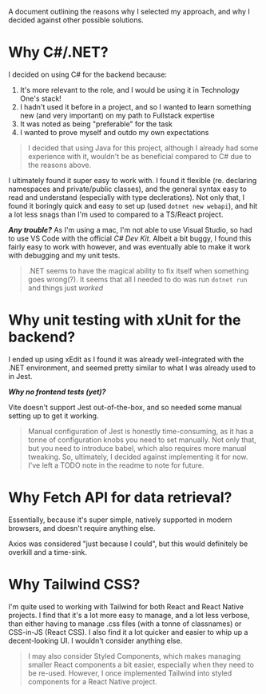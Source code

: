 
A document outlining the reasons why I selected my approach, and why I decided against other possible solutions.

# Why C#/.NET?

I decided on using C# for the backend because:
  1. It's more relevant to the role, and I would be using it in Technology One's stack!
  3. I hadn't used it before in a project, and so I wanted to learn something new (and very important) on my path to Fullstack expertise
  2. It was noted as being "preferable" for the task
  4. I wanted to prove myself and outdo my own expectations

> I decided that using Java for this project, although I already had some experience with it, wouldn't be as beneficial compared to C# due to the reasons above.

I ultimately found it super easy to work with. I found it flexible (re. declaring namespaces and private/public classes), and the general syntax easy to read and understand (especially with type declerations).
Not only that, I found it boringly quick and easy to set up (used `dotnet new webapi`), and hit a lot less snags than I'm used to compared to a TS/React project.

***Any trouble?***
As I'm using a mac, I'm not able to use Visual Studio, so had to use VS Code with the official *C# Dev Kit*. Albeit a bit buggy, I found this fairly easy to work with however, and was eventually able to make it work with debugging and my unit tests.

> .NET seems to have the magical ability to fix itself when something goes wrong(?). It seems that all I needed to do was run `dotnet run` and things just *worked*

# Why unit testing with xUnit for the backend?

I ended up using xEdit as I found it was already well-integrated with the .NET environment, and seemed pretty similar to what I was already used to in Jest.

***Why no frontend tests (yet)?***

Vite doesn't support Jest out-of-the-box, and so needed some manual setting up to get it working.

> Manual configuration of Jest is honestly time-consuming, as it has a tonne of configuration knobs you need to set manually.
> Not only that, but you need to introduce babel, which also requires more manual tweaking.
> So, ultimately, I decided against implementing it for now. I've left a TODO note in the readme to note for future. 

# Why Fetch API for data retrieval?

Essentially, because it's super simple, natively supported in modern browsers, and doesn't require anything else. 

Axios was considered "just because I could", but this would definitely be overkill and a time-sink.

# Why Tailwind CSS?

I'm quite used to working with Tailwind for both React and React Native projects. I find that it's a lot more easy to manage, and a lot less verbose, than either having to manage .css files (with a tonne of classnames) or CSS-in-JS (React CSS). 
I also find it a lot quicker and easier to whip up a decent-looking UI. I wouldn't consider anything else.

> I may also consider Styled Components, which makes managing smaller React components a bit easier, especially when they need to be re-used.
> However, I once implemented Tailwind into styled components for a React Native project.
